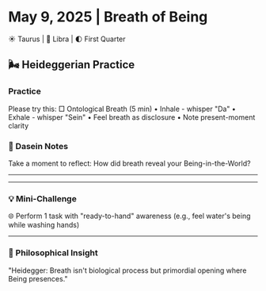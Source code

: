 # May 9, 2025 | Breath of Being
☀️ Taurus | 🌙 Libra | 🌓 First Quarter

## 🌬️ Heideggerian Practice

### Practice
Please try this:
□ Ontological Breath (5 min)
  • Inhale - whisper "Da"
  • Exhale - whisper "Sein"
  • Feel breath as disclosure
  • Note present-moment clarity

### 📝 Dasein Notes
Take a moment to reflect:
How did breath reveal your Being-in-the-World?
_______________________
_______________________

### 💡 Mini-Challenge
🌐 Perform 1 task with "ready-to-hand" awareness (e.g., feel water's being while washing hands)
_______________________

### 💫 Philosophical Insight
"Heidegger: Breath isn't biological process but primordial opening where Being presences." 